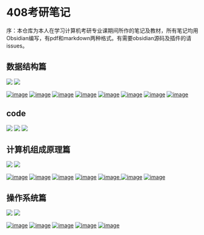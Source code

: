# 408考研笔记
序：本仓库为本人在学习计算机考研专业课期间所作的笔记及教材，所有笔记均用Obsidian编写，有pdf和markdown两种格式。有需要obsidian源码及插件的请issues。
## 数据结构篇
[![](https://img.shields.io/badge/data-structure%20-blue)](https://github.com/HDZ12/-408-/blob/main/%E6%95%B0%E6%8D%AE%E7%BB%93%E6%9E%84/READEME.md)
[![](https://img.shields.io/badge/pdf%20-red)](https://github.com/HDZ12/-408-/tree/main/%E6%95%B0%E6%8D%AE%E7%BB%93%E6%9E%84/PDF)

[![image](https://github.com/user-attachments/assets/7971ad91-e7ef-45bf-ab45-9871fb479c6f)](https://github.com/HDZ12/-408-/blob/main/%E6%95%B0%E6%8D%AE%E7%BB%93%E6%9E%84/%E7%AC%94%E8%AE%B0/%E7%BB%AA%E8%AE%BA.md)
[![image](https://github.com/user-attachments/assets/d1150fbd-9895-4f04-87d6-ddc83d3c05cb)](https://github.com/HDZ12/-408-/blob/main/%E6%95%B0%E6%8D%AE%E7%BB%93%E6%9E%84/%E7%AC%94%E8%AE%B0/%E7%BA%BF%E6%80%A7%E8%A1%A8.md)
[![image](https://github.com/user-attachments/assets/32c3cf33-6f2b-400f-8f96-79b6882d0629)](https://github.com/HDZ12/-408-/blob/main/%E6%95%B0%E6%8D%AE%E7%BB%93%E6%9E%84/%E7%AC%94%E8%AE%B0/%E6%A0%88%EF%BC%8C%E9%98%9F%E5%88%97%E5%92%8C%E6%95%B0%E7%BB%84.md)
[![image](https://github.com/user-attachments/assets/4144d7c3-babf-4b25-9667-e8b959d29cf5)](https://github.com/HDZ12/-408-/blob/main/%E6%95%B0%E6%8D%AE%E7%BB%93%E6%9E%84/%E7%AC%94%E8%AE%B0/%E4%B8%B2.md)
[![image](https://github.com/user-attachments/assets/f0a21fa5-022d-45e7-9f2f-2f09ae9dbdb7)](https://github.com/HDZ12/-408-/blob/main/%E6%95%B0%E6%8D%AE%E7%BB%93%E6%9E%84/%E7%AC%94%E8%AE%B0/%E6%A0%91%E4%B8%8E%E4%BA%8C%E5%8F%89%E6%A0%91.md)
[![image](https://github.com/user-attachments/assets/3894e088-bcda-437c-8f76-1c203adbe6a3)](https://github.com/HDZ12/-408-/blob/main/%E6%95%B0%E6%8D%AE%E7%BB%93%E6%9E%84/%E7%AC%94%E8%AE%B0/%E5%9B%BE.md)
[![image](https://github.com/user-attachments/assets/d12c2611-2584-401f-a00d-0002ae307251)](https://github.com/HDZ12/-408-/blob/main/%E6%95%B0%E6%8D%AE%E7%BB%93%E6%9E%84/%E7%AC%94%E8%AE%B0/%E6%9F%A5%E6%89%BE.md)
[![image](https://github.com/user-attachments/assets/1d5cb27b-77b8-4763-a259-a4b679284dc6)](https://github.com/HDZ12/-408-/blob/main/%E6%95%B0%E6%8D%AE%E7%BB%93%E6%9E%84/%E7%AC%94%E8%AE%B0/%E6%8E%92%E5%BA%8F.md)
## code
[![](https://img.shields.io/badge/顺序表代码%20-orange)](https://github.com/HDZ12/-408-/blob/main/%E6%95%B0%E6%8D%AE%E7%BB%93%E6%9E%84/%E7%AC%94%E8%AE%B0/%E9%A1%BA%E5%BA%8F%E8%A1%A8%E4%BB%A3%E7%A0%81%E9%A2%98.md)
[![](https://img.shields.io/badge/单链表代码%20-yellow)](https://github.com/HDZ12/-408-/blob/main/%E6%95%B0%E6%8D%AE%E7%BB%93%E6%9E%84/%E7%AC%94%E8%AE%B0/%E5%8D%95%E9%93%BE%E8%A1%A8%E4%BB%A3%E7%A0%81%E9%A2%98.md)
[![](https://img.shields.io/badge/树与二叉树代码%20-orange)](https://github.com/HDZ12/-408-/blob/main/%E6%95%B0%E6%8D%AE%E7%BB%93%E6%9E%84/%E7%AC%94%E8%AE%B0/%E6%A0%91%E4%B8%8E%E4%BA%8C%E5%8F%89%E6%A0%91%E4%BB%A3%E7%A0%81.md)
## 计算机组成原理篇
[![](https://img.shields.io/badge/computer-organization%20-blue)](https://github.com/HDZ12/-408-/blob/main/%E8%AE%A1%E7%AE%97%E6%9C%BA%E7%BB%84%E6%88%90%E5%8E%9F%E7%90%86/%E7%AC%94%E8%AE%B0/READEME.md)
[![](https://img.shields.io/badge/pdf%20-red)](https://github.com/HDZ12/-408-/tree/main/%E8%AE%A1%E7%AE%97%E6%9C%BA%E7%BB%84%E6%88%90%E5%8E%9F%E7%90%86/pdf)


[![image](https://github.com/user-attachments/assets/454144e6-b07c-41d9-a5d6-ab358313e603)](https://github.com/HDZ12/-408-/blob/main/%E8%AE%A1%E7%AE%97%E6%9C%BA%E7%BB%84%E6%88%90%E5%8E%9F%E7%90%86/%E7%AC%94%E8%AE%B0/%E8%AE%A1%E7%AE%97%E6%9C%BA%E7%B3%BB%E7%BB%9F%E6%A6%82%E8%BF%B0.md)
[![image](https://github.com/user-attachments/assets/db42b6fb-eff1-480c-88f1-22fce3a954de)](https://github.com/HDZ12/-408-/blob/main/%E8%AE%A1%E7%AE%97%E6%9C%BA%E7%BB%84%E6%88%90%E5%8E%9F%E7%90%86/%E7%AC%94%E8%AE%B0/%E6%95%B0%E6%8D%AE%E7%9A%84%E8%A1%A8%E7%A4%BA%E5%92%8C%E8%BF%90%E7%AE%97.md)
[![image](https://github.com/user-attachments/assets/5ee56651-2c09-434a-9ed2-f03c4978b777)](https://github.com/HDZ12/-408-/blob/main/%E8%AE%A1%E7%AE%97%E6%9C%BA%E7%BB%84%E6%88%90%E5%8E%9F%E7%90%86/%E7%AC%94%E8%AE%B0/%E5%AD%98%E5%82%A8%E7%B3%BB%E7%BB%9F.md)
[![image](https://github.com/user-attachments/assets/192e10dc-ae0f-44b0-aaae-1a2154d9ae9d)](https://github.com/HDZ12/-408-/blob/main/%E8%AE%A1%E7%AE%97%E6%9C%BA%E7%BB%84%E6%88%90%E5%8E%9F%E7%90%86/%E7%AC%94%E8%AE%B0/%E6%8C%87%E4%BB%A4%E7%B3%BB%E7%BB%9F.md)
[![image](https://github.com/user-attachments/assets/a47831a5-2342-4615-924b-274a673fab46)
](https://github.com/HDZ12/-408-/blob/main/%E8%AE%A1%E7%AE%97%E6%9C%BA%E7%BB%84%E6%88%90%E5%8E%9F%E7%90%86/%E7%AC%94%E8%AE%B0/%E4%B8%AD%E5%A4%AE%E5%A4%84%E7%90%86%E5%99%A8.md)
[![image](https://github.com/user-attachments/assets/3658d750-0c0b-4257-bfb2-dd407fe61b44)](https://github.com/HDZ12/-408-/blob/main/%E8%AE%A1%E7%AE%97%E6%9C%BA%E7%BB%84%E6%88%90%E5%8E%9F%E7%90%86/%E7%AC%94%E8%AE%B0/%E6%80%BB%E7%BA%BF.md)
[![image](https://github.com/user-attachments/assets/c08b4366-4890-4b0b-ad45-3766bccb164c)](https://github.com/HDZ12/-408-/blob/main/%E8%AE%A1%E7%AE%97%E6%9C%BA%E7%BB%84%E6%88%90%E5%8E%9F%E7%90%86/%E7%AC%94%E8%AE%B0/%E8%BE%93%E5%85%A5%E8%BE%93%E5%87%BA%E7%B3%BB%E7%BB%9F.md)
## 操作系统篇
[![](https://img.shields.io/badge/operating-system%20-blue)](https://github.com/HDZ12/-408-/tree/main/%E6%93%8D%E4%BD%9C%E7%B3%BB%E7%BB%9F/%E7%AC%94%E8%AE%B0)
[![](https://img.shields.io/badge/pdf%20-red)](https://github.com/HDZ12/-408-/tree/main/%E6%93%8D%E4%BD%9C%E7%B3%BB%E7%BB%9F/pdf)

[![image](https://github.com/user-attachments/assets/d401b013-7f19-4044-a2d1-d5e3aae9b056)](https://github.com/HDZ12/-408-/blob/main/%E6%93%8D%E4%BD%9C%E7%B3%BB%E7%BB%9F/%E7%AC%94%E8%AE%B0/%E8%AE%A1%E7%AE%97%E6%9C%BA%E7%B3%BB%E7%BB%9F%E6%A6%82%E8%BF%B0.md)
[![image](https://github.com/user-attachments/assets/3f8b8b46-2fea-4346-8367-bf45e444fd5a)](https://github.com/HDZ12/-408-/blob/main/%E6%93%8D%E4%BD%9C%E7%B3%BB%E7%BB%9F/%E7%AC%94%E8%AE%B0/%E8%BF%9B%E7%A8%8B%E4%B8%8E%E7%BA%BF%E7%A8%8B.md)
[![image](https://github.com/user-attachments/assets/4c1936de-8a7f-4a2a-acf2-7968facab899)](https://github.com/HDZ12/-408-/blob/main/%E6%93%8D%E4%BD%9C%E7%B3%BB%E7%BB%9F/%E7%AC%94%E8%AE%B0/%E5%86%85%E5%AD%98%E7%AE%A1%E7%90%86.md)
[![image](https://github.com/user-attachments/assets/a1d34bdc-42e4-479f-99ee-4cb73009c9aa)](https://github.com/HDZ12/-408-/blob/main/%E6%93%8D%E4%BD%9C%E7%B3%BB%E7%BB%9F/%E7%AC%94%E8%AE%B0/%E6%96%87%E4%BB%B6%E7%AE%A1%E7%90%86.md)
[![image](https://github.com/user-attachments/assets/130ded7d-c84c-4707-93f7-2d81ffc189d2)](https://github.com/HDZ12/-408-/blob/main/%E6%93%8D%E4%BD%9C%E7%B3%BB%E7%BB%9F/%E7%AC%94%E8%AE%B0/IO%E7%AE%A1%E7%90%86.md)


